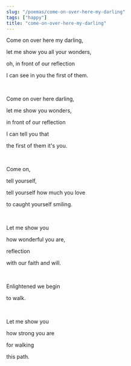 ```yaml
---
slug: "/poemas/come-on-over-here-my-darling"
tags: ["happy"]
title: "come-on-over-here-my-darling"
---
```

Come on over here my darling,

let me show you all your wonders,

oh, in front of our reflection

I can see in you the first of them.

&nbsp;

Come on over here darling,

let me show you wonders,

in front of our reflection

I can tell you that

the first of them it's you.

&nbsp;

Come on,

tell yourself,

tell yourself how much you love

to caught yourself smiling.

&nbsp;

Let me show you

how wonderful you are,

reflection

with our faith and will.

&nbsp;

Enlightened we begin

to walk.

&nbsp;

Let me show you

how strong you are

for walking

this path.